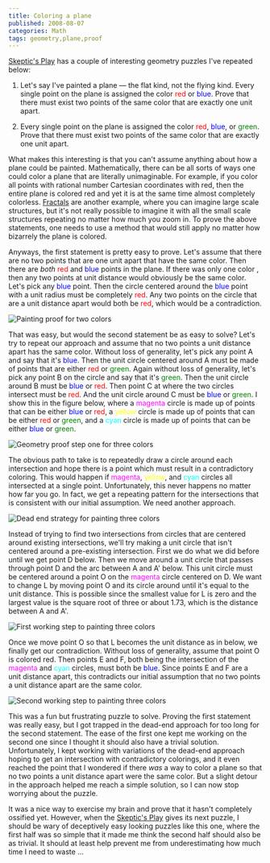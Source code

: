 ```yaml
---
title: Coloring a plane
published: 2008-08-07
categories: Math
tags: geometry,plane,proof
---
```


[Skeptic's Play] has a couple of interesting geometry puzzles I've repeated below:

1.  Let's say I've painted a plane — the flat kind, not the flying kind.
    Every single point on the plane is assigned the color <span style="color:red;">red</span>
    or <span style="color:blue;">blue</span>.
    Prove that there must exist two points of the same color that are exactly one unit apart.

2.  Every single point on the plane is assigned the color <span style="color:red;">red</span>,
    <span style="color:blue;">blue</span>, or <span style="color:green;">green</span>.
    Prove that there must exist two points of the same color that are exactly one unit apart.

[Skeptic's Play]: https://skepticsplay.blogspot.com/2008/08/painted-plane.html

<!--more-->

What makes this interesting is that you can't assume anything about how a plane could be
painted.  Mathematically, there can be all sorts of ways one could color a plane that are
literally unimaginable.  For example, if you color all points with rational number
Cartesian coordinates with red, then the entire plane is colored red and yet it is at the
same time almost completely colorless.  [Fractals] are another example, where you can
imagine large scale structures, but it's not really possible to imagine it with all the
small scale structures repeating no matter how much you zoom in.  To prove the above
statements, one needs to use a method that would still apply no matter how bizarrely the
plane is colored.

[Fractals]: https://mathworld.wolfram.com/Fractal.html

Anyways, the first statement is pretty easy to prove.
Let's assume that there are no two points that are one unit apart that have the same color.
Then there are <em>both</em> <span style="color:red;">red</span>
and <span style="color:blue;">blue</span> points in the plane.
If there was only one color
, then any two points at unit distance would obviously be the same color.
Let's pick any <span style="color:blue;">blue</span> point.
Then the circle centered around the <span style="color:blue;">blue</span> point
with a unit radius must be completely <span style="color:red;">red</span>.
Any two points on the circle that are a unit distance apart would both
be <span style="color:red;">red</span>, which would be a contradiction.

![Painting proof for two colors](painting-proof-for-two-colors.png)

That was easy, but would the second statement be as easy to solve?
Let's try to repeat our approach and assume that
no two points a unit distance apart has the same color.
Without loss of generality, let's pick any point A and say
that it's <span style="color:blue;">blue</span>.
Then the unit circle centered around A must be made of points that are
either <span style="color:red;">red</span> or <span style="color:green;">green</span>.
Again without loss of generality, let's pick any point B on the circle
and say that it's <span style="color:green;">green</span>.
Then the unit circle around B must be <span style="color:blue;">blue</span>
or <span style="color:red;">red</span>.
Then point C at where the two circles intersect must be <span style="color:red;">red</span>.
And the unit circle around C must be <span style="color:blue;">blue</span>
or <span style="color:green;">green</span>.
I show this in the figure below, where a <span style="color:magenta;">magenta</span> circle
is made up of points that can be either <span style="color:blue;">blue</span>
or <span style="color:red;">red</span>,
a <span style="color:yellow;">yellow</span> circle is made up of points
that can be either <span style="color:red;">red</span> or <span style="color:green;">green</span>,
and a <span style="color:cyan;">cyan</span> circle is made up of points
that can be either <span style="color:blue;">blue</span> or <span style="color:green;">green</span>.

![Geometry proof step one for three colors](geometry-proof-step-1-for-three-colors.png)

The obvious path to take is to repeatedly draw a circle around each intersection
and hope there is a point which must result in a contradictory coloring.
This would happen if <span style="color:magenta;">magenta</span>,
<span style="color:yellow;">yellow</span>, and <span style="color:cyan;">cyan</span>
circles all intersected at a single point.
Unfortunately, this never happens no matter how far you go.
In fact, we get a repeating pattern for the intersections that
is consistent with our initial assumption.  We need another approach.

![Dead end strategy for painting three colors](painting-three-colors-with-a-dead-end-path.png)

Instead of trying to find two intersections from circles 
that are centered around existing intersections,
we'll try making a unit circle that isn't centered around a pre-existing intersection.
First we do what we did before until we get point D below.
Then we move around a unit circle that passes through point D and the arc between A and A' below.
This unit circle must be centered around a point O on
the <span style="color:magenta;">magenta</span> circle centered on D.
We want to change L by moving point O and its circle around until it's equal to the unit distance.
This is possible since the smallest value for L is zero and the largest value
is the square root of three or about 1.73, which is the distance between A and A'.

![First working step to painting three colors](painting-three-colors-with-working-step-1.png)

Once we move point O so that L becomes the unit distance as in below,
we finally get our contradiction.
Without loss of generality, assume that point O is colored red.
Then points E and F, both being the intersection of
the <span style="color:magenta;">magenta</span> and <span style="color:cyan;">cyan</span> circles,
must both be <span style="color:blue;">blue</span>.
Since points E and F are a unit distance apart,
this contradicts our initial assumption that no two points a unit distance apart are the same color.

![Second  working step to painting three colors](painting-three-colors-with-working-step-2.png)

This was a fun but frustrating puzzle to solve.
Proving the first statement was really easy,
but I got trapped in the dead-end approach for too long for the second statement.
The ease of the first one kept me working on the second one
since I thought it should also have a trivial solution.
Unfortunately, I kept working with variations of the dead-end approach
hoping to get an intersection with contradictory colorings,
and it even reached the point that I wondered if there _was_ a way
to color a plane so that no two points a unit distance apart were the same color.
But a slight detour in the approach helped me reach a simple solution,
so I can now stop worrying about the puzzle.

It was a nice way to exercise my brain and prove that it hasn't completely ossified yet.
However, when the <a href="http://skepticsplay.blogspot.com/">Skeptic's Play</a>
gives its next puzzle, I should be wary of deceptively easy looking puzzles like this one,
where the first half was so simple that it made me think the second half should also be as trivial.
It should at least help prevent me from underestimating how much time I need to waste ...
